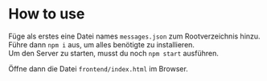# How to use
Füge als erstes eine Datei names `messages.json` zum Rootverzeichnis hinzu.  
Führe dann `npm i` aus, um alles benötigte zu installieren.  
Um den Server zu starten, musst du noch `npm start` ausführen.  

Öffne dann die Datei `frontend/index.html` im Browser.